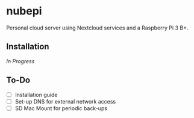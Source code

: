 # nubepi

Personal cloud server using Nextcloud services and a Raspberry Pi 3 B+.

## Installation
*In Progress*

## To-Do
- [ ] Installation guide
- [ ] Set-up DNS for external network access
- [ ] SD Mac Mount for periodic back-ups
